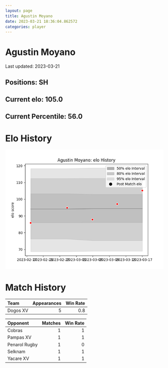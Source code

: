 ```yaml
---  
layout: page  
title: Agustin Moyano  
date: 2023-03-21 18:36:04.862572  
categories: player  
---
```

# Agustin Moyano


Last updated: 2023-03-21
## Positions: SH

## Current elo: 105.0

## Current Percentile: 56.0

# Elo History


![elo history](history_AgustinMoyano.png)
# Match History


| Team     |   Appearances |   Win Rate |
|:---------|--------------:|-----------:|
| Dogos XV |             5 |        0.8 |

| Opponent      |   Matches |   Win Rate |
|:--------------|----------:|-----------:|
| Cobras        |         1 |          1 |
| Pampas XV     |         1 |          1 |
| Penarol Rugby |         1 |          0 |
| Selknam       |         1 |          1 |
| Yacare XV     |         1 |          1 |